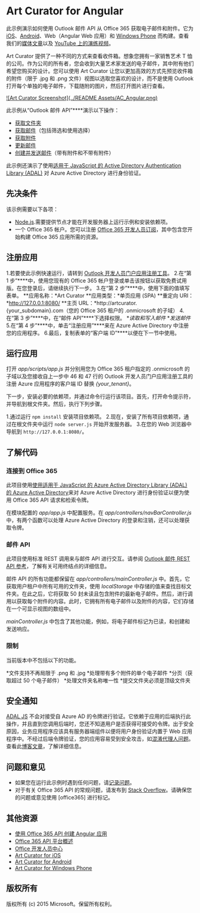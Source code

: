 # Art Curator for Angular

此示例演示如何使用 Outlook 邮件 API 从 Office 365 获取电子邮件和附件。它为 [iOS](https://github.com/OfficeDev/O365-iOS-ArtCurator)、[Android](https://github.com/OfficeDev/O365-Android-ArtCurator)、Web（Angular Web 应用）和 [Windows Phone](https://github.com/OfficeDev/O365-WinPhone-ArtCurator) 而构建。查看我们的[媒体文章](https://medium.com/office-app-development)以及 [YouTube 上的演练视频](https://www.youtube.com/watch?v=M88A6VB9IIw&amp;feature=youtu.be)。

Art Curator 提供了一种不同的方式来查看收件箱。想象您拥有一家销售艺术 T 恤的公司。作为公司的所有者，您会收到大量艺术家发送的电子邮件，其中附有他们希望您购买的设计。您可以使用 Art Curator 让您以更加高效的方式先预览收件箱的附件（限于 .jpg 和 .png 文件）视图以选取您喜欢的设计，而不是使用 Outlook 打开每个单独的电子邮件，下载随附的图片，然后打开图片进行查看。

[![Art Curator Screenshot](../README Assets/AC_Angular.png)](https://youtu.be/4LOvkweDfhY "Click to see the sample in action.")

此示例从“Outlook 邮件 API”****演示以下操作：
* [获取文件夹](https://msdn.microsoft.com/office/office365/APi/mail-rest-operations#GetFolders)
* [获取邮件](https://msdn.microsoft.com/office/office365/APi/mail-rest-operations#Getmessages)（包括筛选和使用选择）
* [获取附件](https://msdn.microsoft.com/office/office365/APi/mail-rest-operations#GetAttachments)
* [更新邮件](https://msdn.microsoft.com/office/office365/APi/mail-rest-operations#Updatemessages)
* [创建并发送邮件](https://msdn.microsoft.com/office/office365/APi/mail-rest-operations#Sendmessages)（带有附件和不带有附件）

此示例还演示了使用[适用于 JavaScript 的 Active Directory Authentication Library (ADAL)](https://github.com/AzureAD/azure-activedirectory-library-for-js) 对 Azure Active Directory 进行身份验证。

<a name="prerequisites"></a>
## 先决条件

该示例需要以下各项：
* [Node.js](https://nodejs.org/).需要提供节点才能在开发服务器上运行示例和安装依赖项。
* 一个 Office 365 帐户。您可以注册 [Office 365 开发人员订阅](http://aka.ms/ro9c62)，其中包含您开始构建 Office 365 应用所需的资源。

<a name="configure"></a>
## 注册应用

1.若要使此示例快速运行，请转到 [Outlook 开发人员门户应用注册工具](https://dev.outlook.com/appregistration)。
2.在“第 1 步”****中，使用您现有的 Office 365 帐户登录或单击该按钮以获取免费试用版。在您登录后，请继续执行下一步。
3.在“第 2 步”****中，使用下面的值填写表单。
	**应用名称：*Art Curator
	**应用类型：*单页应用 (SPA)
	**重定向 URI：*http://127.0.0.1:8080/
	**主页 URL：*http://artcurator.{your_subdomain}.com（您的 Office 365 租户的 .onmicrosoft 的子域）
4.在“第 3 步”****中，在“邮件 API”****下选择权限。
	**读取和写入邮件*
	**发送邮件*
5.在“第 4 步”****中，单击“注册应用”****来在 Azure Active Directory 中注册您的应用程序。
6.最后，复制表单的“客户端 ID”****以便在下一节中使用。

<a name="run"></a>
## 运行应用

打开 *app/scripts/app.js* 并分别用您为 Office 365 租户指定的 .onmicrosoft 的子域以及您接收自上一步中 46 和 47 行的 Outlook 开发人员门户应用注册工具的注册 Azure 应用程序的客户端 ID 替换 *{your_tenant}*。

下一步，安装必要的依赖项，并通过命令行运行该项目。首先，打开命令提示符，并导航到根文件夹。然后，执行下列步骤。

1.通过运行 ```npm install``` 安装项目依赖项。
2.现在，安装了所有项目依赖项，通过在根文件夹中运行 ```node server.js``` 开始开发服务器。
3.在您的 Web 浏览器中导航到 ```http://127.0.0.1:8080/```。

<a name="understand"></a>
## 了解代码

### 连接到 Office 365

此项目使用[使用适用于 JavaScript 的 Azure Active Directory Library (ADAL) 的 Azure Active Directory](https://github.com/AzureAD/azure-activedirectory-library-for-js)来对 Azure Active Directory 进行身份验证以便为使用 Office 365 API 请求和检索令牌。

在模块配置的 *app/app.js* 中配置服务。在 *app/controllers/navBarController.js* 中，有两个函数可以处理 Azure Active Directory 的登录和注销，还可以处理获取令牌。

### 邮件 API

此项目使用标准 REST 调用来与邮件 API 进行交互。请参阅 [Outlook 邮件 REST API 参考](https://msdn.microsoft.com/en-us/office/office365/api/mail-rest-operations)，了解有关可用终结点的详细信息。

邮件 API 的所有功能都保留在 *app/controllers/mainController.js* 中。首先，它获取用户租户中所有可用的文件夹，使用 *localStorage* 中存储的值来查找目标文件夹。在此之后，它将获取 50 封未读且包含附件的最新电子邮件。然后，进行调用以获取每个附件的内容。此时，它拥有所有电子邮件以及附件的内容，它们存储在一个可显示视图的数组中。

*mainController.js* 中包含了其他功能，例如，将电子邮件标记为已读，和创建和发送响应。

### 限制

当前版本中不包括以下的功能。

*文件支持不再局限于 .png 和 .jpg
*处理带有多个附件的单个电子邮件
*分页（获取超过 50 个电子邮件）
*处理文件夹名称唯一性
*提交文件夹必须是顶级文件夹

## 安全通知
[ADAL JS](https://github.com/AzureAD/azure-activedirectory-library-for-js) 不会对接受自 Azure AD 的令牌进行验证。它依赖于应用的后端执行此操作，并且直到您调用后端时，您还不知道用户是否获得可接受的令牌。出于安全原因，业务应用程序应该具有服务器端组件以便将用户身份验证内置于 Web 应用程序中。不经过后端令牌验证，您的应用容易受到安全攻击，如[混淆代理人问题](https://en.wikipedia.org/wiki/Confused_deputy_problem)。查看此[博客文章](http://www.cloudidentity.com/blog/2015/02/19/introducing-adal-js-v1/)，了解详细信息。

<a name="questions-and-comments"></a>
## 问题和意见

- 如果您在运行此示例时遇到任何问题，请[记录问题](https://github.com/OfficeDev/O365-Angular-ArtCurator/issues)。
- 对于有关 Office 365 API 的常规问题，请发布到 [Stack Overflow](http://stackoverflow.com/)。请确保您的问题或意见使用 [office365] 进行标记。
 
<a name="additional-resources"></a>
## 其他资源

* [使用 Office 365 API 创建 Angular 应用](http://aka.ms/get-started-with-js)
* [Office 365 API 平台概述](http://msdn.microsoft.com/office/office365/howto/platform-development-overview)
* [Office 开发人员中心](http://dev.office.com/)
* [Art Curator for iOS](https://github.com/OfficeDev/O365-iOS-ArtCurator)
* [Art Curator for Android](https://github.com/OfficeDev/O365-Android-ArtCurator)
* [Art Curator for Windows Phone](https://github.com/OfficeDev/O365-WinPhone-ArtCurator)

## 版权所有
版权所有 (c) 2015 Microsoft。保留所有权利。


